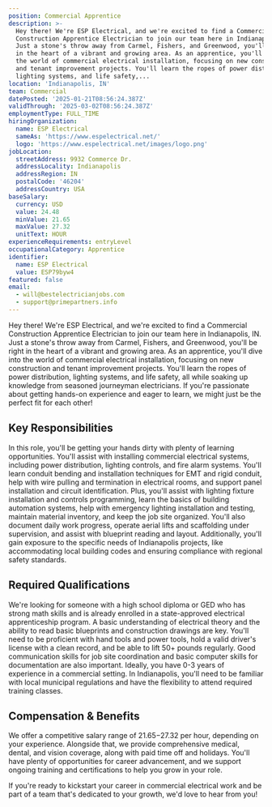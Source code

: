 ```yaml
---
position: Commercial Apprentice
description: >-
  Hey there! We're ESP Electrical, and we're excited to find a Commercial
  Construction Apprentice Electrician to join our team here in Indianapolis, IN.
  Just a stone's throw away from Carmel, Fishers, and Greenwood, you'll be right
  in the heart of a vibrant and growing area. As an apprentice, you'll dive into
  the world of commercial electrical installation, focusing on new construction
  and tenant improvement projects. You'll learn the ropes of power distribution,
  lighting systems, and life safety,...
location: 'Indianapolis, IN'
team: Commercial
datePosted: '2025-01-21T08:56:24.387Z'
validThrough: '2025-03-02T08:56:24.387Z'
employmentType: FULL_TIME
hiringOrganization:
  name: ESP Electrical
  sameAs: 'https://www.espelectrical.net/'
  logo: 'https://www.espelectrical.net/images/logo.png'
jobLocation:
  streetAddress: 9932 Commerce Dr.
  addressLocality: Indianapolis
  addressRegion: IN
  postalCode: '46204'
  addressCountry: USA
baseSalary:
  currency: USD
  value: 24.48
  minValue: 21.65
  maxValue: 27.32
  unitText: HOUR
experienceRequirements: entryLevel
occupationalCategory: Apprentice
identifier:
  name: ESP Electrical
  value: ESP79byw4
featured: false
email:
  - will@bestelectricianjobs.com
  - support@primepartners.info
---
```




Hey there! We're ESP Electrical, and we're excited to find a Commercial Construction Apprentice Electrician to join our team here in Indianapolis, IN. Just a stone's throw away from Carmel, Fishers, and Greenwood, you'll be right in the heart of a vibrant and growing area. As an apprentice, you'll dive into the world of commercial electrical installation, focusing on new construction and tenant improvement projects. You'll learn the ropes of power distribution, lighting systems, and life safety, all while soaking up knowledge from seasoned journeyman electricians. If you're passionate about getting hands-on experience and eager to learn, we might just be the perfect fit for each other!

## Key Responsibilities

In this role, you'll be getting your hands dirty with plenty of learning opportunities. You'll assist with installing commercial electrical systems, including power distribution, lighting controls, and fire alarm systems. You'll learn conduit bending and installation techniques for EMT and rigid conduit, help with wire pulling and termination in electrical rooms, and support panel installation and circuit identification. Plus, you'll assist with lighting fixture installation and controls programming, learn the basics of building automation systems, help with emergency lighting installation and testing, maintain material inventory, and keep the job site organized. You'll also document daily work progress, operate aerial lifts and scaffolding under supervision, and assist with blueprint reading and layout. Additionally, you'll gain exposure to the specific needs of Indianapolis projects, like accommodating local building codes and ensuring compliance with regional safety standards.

## Required Qualifications

We're looking for someone with a high school diploma or GED who has strong math skills and is already enrolled in a state-approved electrical apprenticeship program. A basic understanding of electrical theory and the ability to read basic blueprints and construction drawings are key. You'll need to be proficient with hand tools and power tools, hold a valid driver's license with a clean record, and be able to lift 50+ pounds regularly. Good communication skills for job site coordination and basic computer skills for documentation are also important. Ideally, you have 0-3 years of experience in a commercial setting. In Indianapolis, you'll need to be familiar with local municipal regulations and have the flexibility to attend required training classes.

## Compensation & Benefits

We offer a competitive salary range of $21.65-$27.32 per hour, depending on your experience. Alongside that, we provide comprehensive medical, dental, and vision coverage, along with paid time off and holidays. You'll have plenty of opportunities for career advancement, and we support ongoing training and certifications to help you grow in your role.

If you're ready to kickstart your career in commercial electrical work and be part of a team that's dedicated to your growth, we'd love to hear from you!
